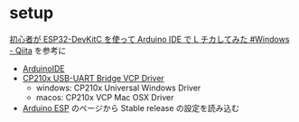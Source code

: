 # setup

[初心者が ESP32-DevKitC を使って Arduino IDE で L チカしてみた #Windows - Qiita](https://qiita.com/ganbare/items/10c9b82c67dcd9708c92) を参考に

- [ArduinoIDE](https://www.arduino.cc/en/software)
- [CP210x USB-UART Bridge VCP Driver](https://jp.silabs.com/developers/usb-to-uart-bridge-vcp-drivers?tab=downloads)
  - windows: CP210x Universal Windows Driver
  - macos: CP210x VCP Mac OSX Driver
- [Arduino ESP](https://docs.espressif.com/projects/arduino-esp32/en/latest/installing.html) のページから Stable release の設定を読み込む
